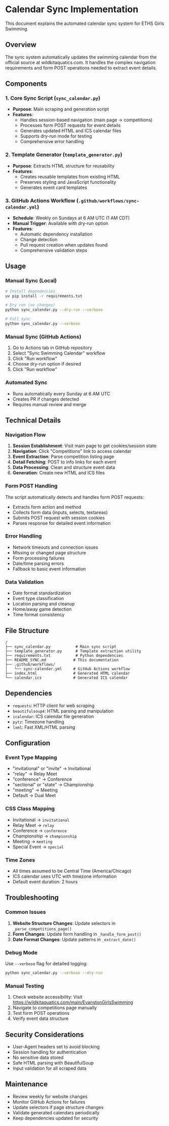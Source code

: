 # Calendar Sync Implementation

This document explains the automated calendar sync system for ETHS Girls Swimming.

## Overview

The sync system automatically updates the swimming calendar from the official source at wildkitaquatics.com. It handles the complex navigation requirements and form POST operations needed to extract event details.

## Components

### 1. Core Sync Script (`sync_calendar.py`)
- **Purpose**: Main scraping and generation script
- **Features**:
  - Handles session-based navigation (main page → competitions)
  - Processes form POST requests for event details
  - Generates updated HTML and ICS calendar files
  - Supports dry-run mode for testing
  - Comprehensive error handling

### 2. Template Generator (`template_generator.py`)
- **Purpose**: Extracts HTML structure for reusability
- **Features**:
  - Creates reusable templates from existing HTML
  - Preserves styling and JavaScript functionality
  - Generates event card templates

### 3. GitHub Actions Workflow (`.github/workflows/sync-calendar.yml`)
- **Schedule**: Weekly on Sundays at 6 AM UTC (1 AM CDT)
- **Manual Trigger**: Available with dry-run option
- **Features**:
  - Automatic dependency installation
  - Change detection
  - Pull request creation when updates found
  - Comprehensive validation steps

## Usage

### Manual Sync (Local)
```bash
# Install dependencies
uv pip install -r requirements.txt

# Dry run (no changes)
python sync_calendar.py --dry-run --verbose

# Full sync
python sync_calendar.py --verbose
```

### Manual Sync (GitHub Actions)
1. Go to Actions tab in GitHub repository
2. Select "Sync Swimming Calendar" workflow
3. Click "Run workflow"
4. Choose dry-run option if desired
5. Click "Run workflow"

### Automated Sync
- Runs automatically every Sunday at 6 AM UTC
- Creates PR if changes detected
- Requires manual review and merge

## Technical Details

### Navigation Flow
1. **Session Establishment**: Visit main page to get cookies/session state
2. **Navigation**: Click "Competitions" link to access calendar
3. **Event Extraction**: Parse competition listing page
4. **Detail Fetching**: POST to info links for each event
5. **Data Processing**: Clean and structure event data
6. **Generation**: Create new HTML and ICS files

### Form POST Handling
The script automatically detects and handles form POST requests:
- Extracts form action and method
- Collects form data (inputs, selects, textareas)
- Submits POST request with session cookies
- Parses response for detailed event information

### Error Handling
- Network timeouts and connection issues
- Missing or changed page structure
- Form processing failures
- Date/time parsing errors
- Fallback to basic event information

### Data Validation
- Date format standardization
- Event type classification
- Location parsing and cleanup
- Home/away game detection
- Time format consistency

## File Structure
```
/
├── sync_calendar.py           # Main sync script
├── template_generator.py      # Template extraction utility
├── requirements.txt           # Python dependencies
├── README_SYNC.md            # This documentation
├── .github/workflows/
│   └── sync-calendar.yml     # GitHub Actions workflow
├── index.html                # Generated HTML calendar
└── calendar.ics              # Generated ICS calendar
```

## Dependencies
- `requests`: HTTP client for web scraping
- `beautifulsoup4`: HTML parsing and manipulation
- `icalendar`: ICS calendar file generation
- `pytz`: Timezone handling
- `lxml`: Fast XML/HTML parsing

## Configuration

### Event Type Mapping
- "invitational" or "invite" → Invitational
- "relay" → Relay Meet
- "conference" → Conference
- "sectional" or "state" → Championship
- "meeting" → Meeting
- Default → Dual Meet

### CSS Class Mapping
- Invitational → `invitational`
- Relay Meet → `relay`
- Conference → `conference`
- Championship → `championship`
- Meeting → `meeting`
- Special Event → `special`

### Time Zones
- All times assumed to be Central Time (America/Chicago)
- ICS calendar uses UTC with timezone information
- Default event duration: 2 hours

## Troubleshooting

### Common Issues
1. **Website Structure Changes**: Update selectors in `_parse_competitions_page()`
2. **Form Changes**: Update form handling in `_handle_form_post()`
3. **Date Format Changes**: Update patterns in `_extract_date()`

### Debug Mode
Use `--verbose` flag for detailed logging:
```bash
python sync_calendar.py --verbose --dry-run
```

### Manual Testing
1. Check website accessibility: Visit https://wildkitaquatics.com/main/EvanstonGirlsSwimming
2. Navigate to competitions page manually
3. Test form POST operations
4. Verify event data structure

## Security Considerations
- User-Agent headers set to avoid blocking
- Session handling for authentication
- No sensitive data stored
- Safe HTML parsing with BeautifulSoup
- Input validation for all scraped data

## Maintenance
- Review weekly for website changes
- Monitor GitHub Actions for failures
- Update selectors if page structure changes
- Validate generated calendars periodically
- Keep dependencies updated for security